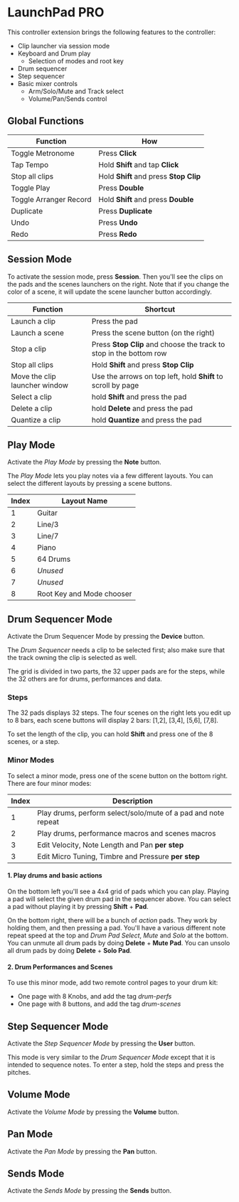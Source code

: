 # LaunchPad PRO

This controller extension brings the following features to the controller:
 - Clip launcher via session mode
 - Keyboard and Drum play
    - Selection of modes and root key
 - Drum sequencer
 - Step sequencer
 - Basic mixer controls
    - Arm/Solo/Mute and Track select
    - Volume/Pan/Sends control

## Global Functions

|Function|How|
|---|---|
|Toggle Metronome|Press **Click**|
|Tap Tempo|Hold **Shift** and tap **Click**|
|Stop all clips|Hold **Shift** and press **Stop Clip**|
|Toggle Play|Press **Double**|
|Toggle Arranger Record|Hold **Shift** and press **Double**|
|Duplicate|Press **Duplicate**|
|Undo|Press **Undo**|
|Redo|Press **Redo**|

## Session Mode

To activate the session mode, press **Session**.
Then you'll see the clips on the pads and the scenes launchers on the right.
Note that if you change the color of a scene, it will update the scene launcher button accordingly.

|Function|Shortcut|
|---|---|
|Launch a clip|Press the pad|
|Launch a scene|Press the scene button (on the right)|
|Stop a clip|Press **Stop Clip** and choose the track to stop in the bottom row|
|Stop all clips|Hold **Shift** and press **Stop Clip**|
|Move the clip launcher window|Use the arrows on top left, hold **Shift** to scroll by page|
|Select a clip|hold **Shift** and press the pad|
|Delete a clip|hold **Delete** and press the pad|
|Quantize a clip|hold **Quantize** and press the pad|

## Play Mode

Activate the *Play Mode* by pressing the **Note** button.

The *Play Mode* lets you play notes via a few different layouts.
You can select the different layouts by pressing a scene buttons.

|Index|Layout Name|
|---|---|
|1|Guitar|
|2|Line/3|
|3|Line/7|
|4|Piano|
|5|64 Drums|
|6|*Unused*|
|7|*Unused*|
|8|Root Key and Mode chooser|

## Drum Sequencer Mode

Activate the Drum Sequencer Mode by pressing the **Device** button.

The *Drum Sequencer* needs a clip to be selected first; also make sure that the track owning the clip is selected as well.

The grid is divided in two parts, the 32 upper pads are for the steps, while the 32 others are for drums, performances and data.

### Steps

The 32 pads displays 32 steps.
The four scenes on the right lets you edit up to 8 bars, each scene buttons will display 2 bars: [1,2], [3,4], [5,6], [7,8].

To set the length of the clip, you can hold **Shift** and press one of the 8 scenes, or a step.

### Minor Modes

To select a minor mode, press one of the scene button on the bottom right.
There are four minor modes:

|Index|Description|
|---|---|
|1|Play drums, perform select/solo/mute of a pad and note repeat|
|2|Play drums, performance macros and scenes macros|
|3|Edit Velocity, Note Length and Pan **per step**|
|3|Edit Micro Tuning, Timbre and Pressure **per step**|

#### 1. Play drums and basic actions

On the bottom left you'll see a 4x4 grid of pads which you can play.
Playing a pad will select the given drum pad in the sequencer above.
You can select a pad without playing it by pressing **Shift** + **Pad**.

On the bottom right, there will be a bunch of *action* pads. They work by holding them, and then pressing a pad.
You'll have a various different note repeat speed at the top and *Drum Pad Select*, *Mute* and *Solo* at the bottom.
You can unmute all drum pads by doing **Delete** + **Mute Pad**.
You can unsolo all drum pads by doing **Delete** + **Solo Pad**.

#### 2. Drum Performances and Scenes

To use this minor mode, add two remote control pages to your drum kit:
 - One page with 8 Knobs, and add the tag *drum-perfs*
 - One page with 8 buttons, and add the tag *drum-scenes*

## Step Sequencer Mode

Activate the *Step Sequencer Mode* by pressing the **User** button.

This mode is very similar to the *Drum Sequencer Mode* except that it is intended to sequence notes.
To enter a step, hold the steps and press the pitches. 

## Volume Mode

Activate the *Volume Mode* by pressing the **Volume** button.

## Pan Mode

Activate the *Pan Mode* by pressing the **Pan** button.

## Sends Mode

Activate the *Sends Mode* by pressing the **Sends** button.
